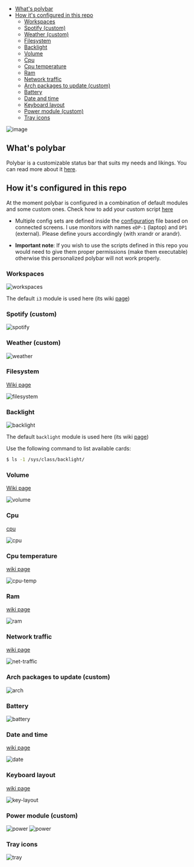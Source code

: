 <!-- TOC START min:1 max:3 link:true update:true -->
  - [What's polybar](#whats-polybar)
  - [How it's configured in this repo](#how-its-configured-in-this-repo)
    - [Workspaces](#workspaces)
    - [Spotify (custom)](#spotify-custom)
    - [Weather (custom)](#weather-custom)
    - [Filesystem](#filesystem)
    - [Backlight](#backlight)
    - [Volume](#volume)
    - [Cpu](#cpu)
    - [Cpu temperature](#cpu-temperature)
    - [Ram](#ram)
    - [Network traffic](#network-traffic)
    - [Arch packages to update (custom)](#arch-packages-to-update-custom)
    - [Battery](#battery)
    - [Date and time](#date-and-time)
    - [Keyboard layout](#keyboard-layout)
    - [Power module (custom)](#power-module-custom)
    - [Tray icons](#tray-icons)

<!-- TOC END -->


![image](https://i.imgur.com/oTQc6FT.png)

## What's polybar

Polybar is a customizable status bar that suits my needs and likings. You can read more about it [here](https://github.com/jaagr/polybar).

## How it's configured in this repo

At the moment polybar is configured in a combination of default modules and some custom ones. Check how to add your custom script [here](https://github.com/jaagr/polybar/wiki/Module:-script)

* Multiple config sets are defined inside the [configuration](/config) file based on connected screens. I use monitors with names `eDP-1` (laptop) and `DP1` (external). Please define yours accordingly (with xrandr or arandr).

* **Important note**: If you wish to use the scripts defined in this repo you would need to give them proper permissions (make them executable) otherwise this personalized polybar will not work properly.

### Workspaces

![workspaces](https://i.imgur.com/hXJGOjR.png)

The default `i3` module is used here (its wiki [page](https://github.com/jaagr/polybar/wiki/Module:-i3))

### Spotify (custom)
![spotify](https://i.imgur.com/FxVeJ4c.png)

### Weather (custom)
![weather](https://i.imgur.com/Q2NSroy.png)

### Filesystem

[Wiki page](https://github.com/jaagr/polybar/wiki/Module:-filesystem)

![filesystem](https://i.imgur.com/vp3PGBV.png)

### Backlight
![backlight](https://i.imgur.com/Nu5u8p8.png)

The default `backlight` module is used here (its wiki [page](https://github.com/jaagr/polybar/wiki/Module:-backlight))

Use the following command to list available cards:

```sh
$ ls -1 /sys/class/backlight/
```
### Volume

[Wiki page](https://github.com/jaagr/polybar/wiki/Module:-volume)

![volume](https://i.imgur.com/mFldkIA.png)

### Cpu

[cpu](https://github.com/jaagr/polybar/wiki/Module:-cpu)

![cpu](https://i.imgur.com/AmcHHWX.png)

### Cpu temperature

[wiki page](https://github.com/jaagr/polybar/wiki/Module:-temperature)

![cpu-temp](https://i.imgur.com/KuXhpNG.png)

### Ram

[wiki page](https://github.com/jaagr/polybar/wiki/Module:-memory)

![ram](https://i.imgur.com/E1lc5BZ.png)

### Network traffic

[wiki page](https://github.com/jaagr/polybar/wiki/Module:-network)

![net-traffic](https://i.imgur.com/5UsuYEK.png)

### Arch packages to update (custom)
![arch](https://i.imgur.com/Gc8FYcP.png)

### Battery
![battery](https://i.imgur.com/RwNi4kA.png)

### Date and time

[wiki page](https://github.com/jaagr/polybar/wiki/Module:-date)

![date](https://i.imgur.com/tYNRqhs.png)

### Keyboard layout

[wiki page](https://github.com/jaagr/polybar/wiki/Module:-xkeyboard)

![key-layout](https://i.imgur.com/R5dX2WB.png)

### Power module (custom)
![power](https://i.imgur.com/ke2Fa3w.png)
![power](https://i.imgur.com/Z7YSD8r.png)

### Tray icons

![tray](https://i.imgur.com/5nVepYL.png)
